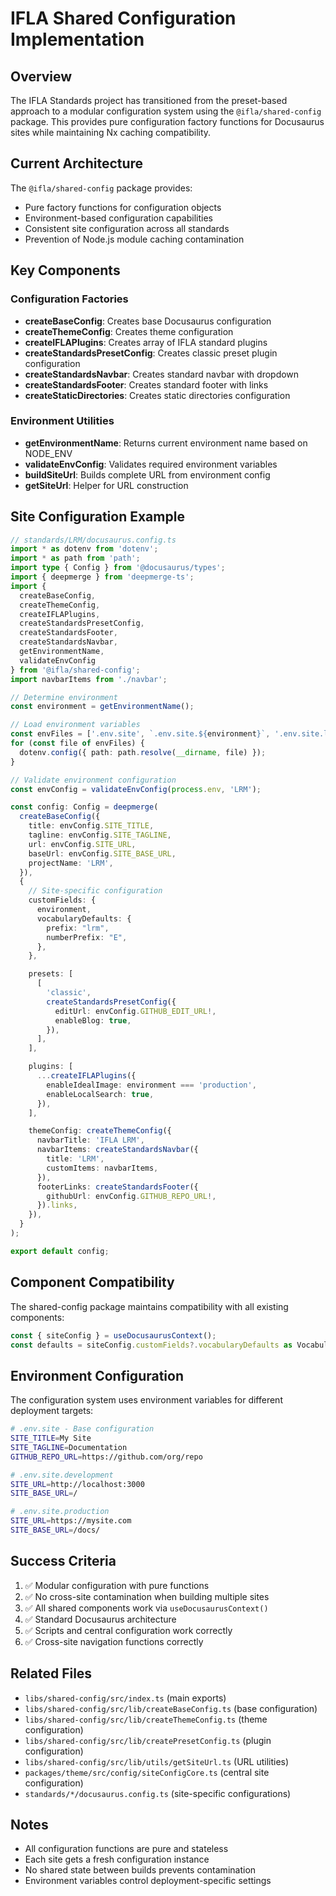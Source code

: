# IFLA Shared Configuration Implementation

## Overview
The IFLA Standards project has transitioned from the preset-based approach to a modular configuration system using the `@ifla/shared-config` package. This provides pure configuration factory functions for Docusaurus sites while maintaining Nx caching compatibility.

## Current Architecture
The `@ifla/shared-config` package provides:
- Pure factory functions for configuration objects
- Environment-based configuration capabilities
- Consistent site configuration across all standards
- Prevention of Node.js module caching contamination

## Key Components

### Configuration Factories
- **createBaseConfig**: Creates base Docusaurus configuration
- **createThemeConfig**: Creates theme configuration
- **createIFLAPlugins**: Creates array of IFLA standard plugins
- **createStandardsPresetConfig**: Creates classic preset plugin configuration
- **createStandardsNavbar**: Creates standard navbar with dropdown
- **createStandardsFooter**: Creates standard footer with links
- **createStaticDirectories**: Creates static directories configuration

### Environment Utilities
- **getEnvironmentName**: Returns current environment name based on NODE_ENV
- **validateEnvConfig**: Validates required environment variables
- **buildSiteUrl**: Builds complete URL from environment config
- **getSiteUrl**: Helper for URL construction

## Site Configuration Example

```typescript
// standards/LRM/docusaurus.config.ts
import * as dotenv from 'dotenv';
import * as path from 'path';
import type { Config } from '@docusaurus/types';
import { deepmerge } from 'deepmerge-ts';
import { 
  createBaseConfig, 
  createThemeConfig, 
  createIFLAPlugins, 
  createStandardsPresetConfig,
  createStandardsFooter,
  createStandardsNavbar,
  getEnvironmentName, 
  validateEnvConfig 
} from '@ifla/shared-config';
import navbarItems from './navbar';

// Determine environment
const environment = getEnvironmentName();

// Load environment variables
const envFiles = ['.env.site', `.env.site.${environment}`, '.env.site.local'];
for (const file of envFiles) {
  dotenv.config({ path: path.resolve(__dirname, file) });
}

// Validate environment configuration
const envConfig = validateEnvConfig(process.env, 'LRM');

const config: Config = deepmerge(
  createBaseConfig({
    title: envConfig.SITE_TITLE,
    tagline: envConfig.SITE_TAGLINE,
    url: envConfig.SITE_URL,
    baseUrl: envConfig.SITE_BASE_URL,
    projectName: 'LRM',
  }),
  {
    // Site-specific configuration
    customFields: {
      environment,
      vocabularyDefaults: {
        prefix: "lrm",
        numberPrefix: "E",
      },
    },

    presets: [
      [
        'classic',
        createStandardsPresetConfig({
          editUrl: envConfig.GITHUB_EDIT_URL!,
          enableBlog: true,
        }),
      ],
    ],

    plugins: [
      ...createIFLAPlugins({
        enableIdealImage: environment === 'production',
        enableLocalSearch: true,
      }),
    ],

    themeConfig: createThemeConfig({
      navbarTitle: 'IFLA LRM',
      navbarItems: createStandardsNavbar({
        title: 'LRM',
        customItems: navbarItems,
      }),
      footerLinks: createStandardsFooter({
        githubUrl: envConfig.GITHUB_REPO_URL!,
      }).links,
    }),
  }
);

export default config;
```

## Component Compatibility
The shared-config package maintains compatibility with all existing components:

```typescript
const { siteConfig } = useDocusaurusContext();
const defaults = siteConfig.customFields?.vocabularyDefaults as VocabularyDefaults;
```

## Environment Configuration
The configuration system uses environment variables for different deployment targets:

```bash
# .env.site - Base configuration
SITE_TITLE=My Site
SITE_TAGLINE=Documentation
GITHUB_REPO_URL=https://github.com/org/repo

# .env.site.development
SITE_URL=http://localhost:3000
SITE_BASE_URL=/

# .env.site.production
SITE_URL=https://mysite.com
SITE_BASE_URL=/docs/
```

## Success Criteria
1. ✅ Modular configuration with pure functions
2. ✅ No cross-site contamination when building multiple sites
3. ✅ All shared components work via `useDocusaurusContext()`
4. ✅ Standard Docusaurus architecture
5. ✅ Scripts and central configuration work correctly
6. ✅ Cross-site navigation functions correctly

## Related Files
- `libs/shared-config/src/index.ts` (main exports)
- `libs/shared-config/src/lib/createBaseConfig.ts` (base configuration)
- `libs/shared-config/src/lib/createThemeConfig.ts` (theme configuration)
- `libs/shared-config/src/lib/createPresetConfig.ts` (plugin configuration)
- `libs/shared-config/src/lib/utils/getSiteUrl.ts` (URL utilities)
- `packages/theme/src/config/siteConfigCore.ts` (central site configuration)
- `standards/*/docusaurus.config.ts` (site-specific configurations)

## Notes
- All configuration functions are pure and stateless
- Each site gets a fresh configuration instance
- No shared state between builds prevents contamination
- Environment variables control deployment-specific settings
